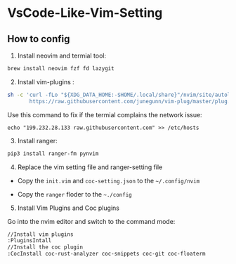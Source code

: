 # VsCode-Like-Vim-Setting

## How to config

1. Install neovim and termial tool:
```bash
brew install neovim fzf fd lazygit
```

2. Install vim-plugins  :

```bash
sh -c 'curl -fLo "${XDG_DATA_HOME:-$HOME/.local/share}"/nvim/site/autoload/plug.vim --create-dirs \
       https://raw.githubusercontent.com/junegunn/vim-plug/master/plug.vim'
```

Use this command to fix if the termial complains the network issue:

```
echo "199.232.28.133 raw.githubusercontent.com" >> /etc/hosts 
````

3. Install ranger:
```bash
pip3 install ranger-fm pynvim
```

4. Replace the vim setting file and  ranger-setting file

* Copy the `init.vim` and `coc-setting.json` to the `~/.config/nvim`

* Copy the `ranger` floder to the `~./config`

5. Install Vim Plugins and Coc plugins

Go into the nvim editor and switch to the command mode:

```bash
//Install vim plugins
:PluginsIntall
//Install the coc plugin
:CocInstall coc-rust-analyzer coc-snippets coc-git coc-floaterm
```
